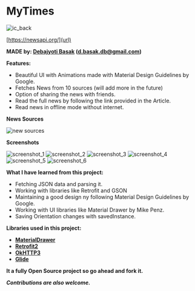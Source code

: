 # MyTimes

![ic_back](https://user-images.githubusercontent.com/16916934/26976093-0f64942c-4d40-11e7-99d8-35bf7501baab.png)

[https://newsapi.org/](url)

**MADE by: [Debajyoti Basak](https://www.linkedin.com/in/debajyoti-basak-698981119 "LinkedIn Profile") (d.basak.db@gmail.com)**

**Features:**
- Beautiful UI with Animations made with Material Design Guidelines by Google.
- Fetches News from 10 sources (will add more in the future)
- Option of sharing the news with friends.
- Read the full news by following the link provided in the Article.
- Read news in offline mode without internet.

**News Sources**

![new sources](https://user-images.githubusercontent.com/16916934/26977484-b6671362-4d45-11e7-9081-a716805de193.png)

**Screenshots**

![screenshot_1](https://user-images.githubusercontent.com/16916934/27369533-f845fb98-5675-11e7-85d6-26c992704747.png)
![screenshot_2](https://user-images.githubusercontent.com/16916934/27369534-f848a99c-5675-11e7-9628-78261074e79e.png)
![screenshot_3](https://user-images.githubusercontent.com/16916934/27369536-f84e80b0-5675-11e7-948a-97383f6c7929.png)
![screenshot_4](https://user-images.githubusercontent.com/16916934/27369537-f85063bc-5675-11e7-8c5a-4e0d76fb9448.png)
![screenshot_5](https://user-images.githubusercontent.com/16916934/27369535-f84b935a-5675-11e7-9d87-c75386dd2bb2.png)
![screenshot_6](https://user-images.githubusercontent.com/16916934/27369538-f8515df8-5675-11e7-8352-d0a0de12beb2.png)

**What I have learned from this project:**
- Fetching JSON data and parsing it.
- Working with libraries like Retrofit and GSON
- Maintaining a good design ny following Material Design Guidelines by Google.
- Working with UI libraries like Material Drawer by Mike Penz.
- Saving Orientation changes with savedInstance.

**Libraries used in this project:**
- **[MaterialDrawer](https://github.com/mikepenz/MaterialDrawer)**
- **[Retrofit2](https://github.com/square/retrofit)**
- **[OkHTTP3](https://github.com/square/okhttp)**
- **[Glide](https://github.com/bumptech/glide)**

**It a fully Open Source project so go ahead and fork it.**

**_Contributions are also welcome._**







